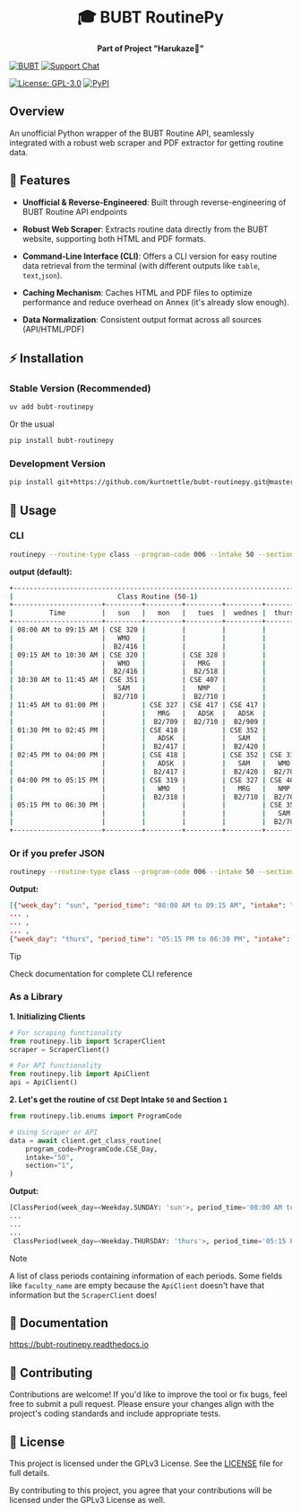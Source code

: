 <h1 align="center">🎓 BUBT RoutinePy</h1>
<p align="center"><b>Part of Project "Harukaze🍃"</b></p>

[![BUBT](https://img.shields.io/badge/BUBT-University-002E5D?style=flat&logo=shield&logoColor=FFD700&color=FFD700&labelColor=002E5D)](https://www.bubt.edu.bd/)
[![Support Chat](https://img.shields.io/badge/Telegram-Join_Chat-2CA5E0?logo=telegram&logoColor=white)](https://t.me/harukaze_bubt)

[![License: GPL-3.0](https://img.shields.io/badge/License-GPLv3-%23B20000?logo=gnu&logoColor=white)](https://opensource.org/licenses/GPL-3.0)
[![PyPI](https://img.shields.io/pypi/v/bubt-routinepy?color=blue&label=PyPI)](https://pypi.org/project/bubt-routinepy/)

## Overview

An unofficial Python wrapper of the BUBT Routine API, seamlessly integrated with a robust web scraper and PDF extractor for getting routine data.

## 🌟 Features

- **Unofficial & Reverse-Engineered**: Built through reverse-engineering of BUBT Routine API endpoints

- **Robust Web Scraper**: Extracts routine data directly from the BUBT 
website, supporting both HTML and PDF formats.

- **Command-Line Interface (CLI)**: Offers a CLI version for easy routine data retrieval from the terminal (with different outputs like `table`, `text`,`json`).

- **Caching Mechanism**: Caches HTML and PDF files to optimize performance and reduce overhead on Annex (it's already slow enough).

- **Data Normalization**: Consistent output format across all sources (API/HTML/PDF)

## ⚡ Installation

### Stable Version (Recommended)
```bash
uv add bubt-routinepy
```

Or the usual
```bash
pip install bubt-routinepy
```

### Development Version
```bash
pip install git+https://github.com/kurtnettle/bubt-routinepy.git@master
```

## 📝 Usage

### CLI

```bash
routinepy --routine-type class --program-code 006 --intake 50 --section 1
```
**output (default):**
```bash
+------------------------------------------------------------------------+
|                          Class Routine (50-1)                          |
+----------------------+---------+---------+---------+---------+---------+
|         Time         |   sun   |   mon   |   tues  |  wednes |  thurs  |
+----------------------+---------+---------+---------+---------+---------+
| 08:00 AM to 09:15 AM | CSE 320 |         |         |         |         |
|                      |   WMO   |         |         |         |         |
|                      |  B2/416 |         |         |         |         |
| 09:15 AM to 10:30 AM | CSE 320 |         | CSE 328 |         |         |
|                      |   WMO   |         |   MRG   |         |         |
|                      |  B2/416 |         |  B2/518 |         |         |
| 10:30 AM to 11:45 AM | CSE 351 |         | CSE 407 |         |         |
|                      |   SAM   |         |   NMP   |         |         |
|                      |  B2/710 |         |  B2/710 |         |         |
| 11:45 AM to 01:00 PM |         | CSE 327 | CSE 417 | CSE 417 |         |
|                      |         |   MRG   |   ADSK  |   ADSK  |         |
|                      |         |  B2/709 |  B2/710 |  B2/909 |         |
| 01:30 PM to 02:45 PM |         | CSE 418 |         | CSE 352 |         |
|                      |         |   ADSK  |         |   SAM   |         |
|                      |         |  B2/417 |         |  B2/420 |         |
| 02:45 PM to 04:00 PM |         | CSE 418 |         | CSE 352 | CSE 319 |
|                      |         |   ADSK  |         |   SAM   |   WMO   |
|                      |         |  B2/417 |         |  B2/420 |  B2/709 |
| 04:00 PM to 05:15 PM |         | CSE 319 |         | CSE 327 | CSE 407 |
|                      |         |   WMO   |         |   MRG   |   NMP   |
|                      |         |  B2/318 |         |  B2/710 |  B2/709 |
| 05:15 PM to 06:30 PM |         |         |         |         | CSE 351 |
|                      |         |         |         |         |   SAM   |
|                      |         |         |         |         |  B2/709 |
+----------------------+---------+---------+---------+---------+---------+
```
### Or if you prefer JSON
```bash
routinepy --routine-type class --program-code 006 --intake 50 --section 1 --format json
```
**Output:**
```json
[{"week_day": "sun", "period_time": "08:00 AM to 09:15 AM", "intake": "50", "section": "1", "faculty_code": "WMO", "building": "2", "room": "416", "course_code": "CSE 320", "shift_time": "Day"},
... , 
... , 
... , 
{"week_day": "thurs", "period_time": "05:15 PM to 06:30 PM", "intake": "50", "section": "1", "faculty_code": "SAM", "building": "2", "room": "709", "course_code": "CSE 351", "shift_time": "Day"}]
```

> [!TIP]
> Check documentation for complete CLI reference

### As a Library 

**1. Initializing Clients**

```py
# For scraping functionality
from routinepy.lib import ScraperClient
scraper = ScraperClient()

# For API functionality
from routinepy.lib import ApiClient
api = ApiClient()
```

**2. Let's get the routine of `CSE` Dept Intake `50` and Section `1`**

```py
from routinepy.lib.enums import ProgramCode

# Using Scraper or API
data = await client.get_class_routine(
    program_code=ProgramCode.CSE_Day,
    intake="50",
    section="1",
)
```

**Output:**
```py
[ClassPeriod(week_day=<Weekday.SUNDAY: 'sun'>, period_time='08:00 AM to 09:15 AM', intake='50', section='1', faculty_code='WMO', faculty_name=None, building='2', room='416', course_code='CSE 320', course_name=None, shift_time=<ShiftTime.DAY: 'Day'>),
...
...
...
 ClassPeriod(week_day=<Weekday.THURSDAY: 'thurs'>, period_time='05:15 PM to 06:30 PM', intake='50', section='1', faculty_code='SAM', faculty_name=None, building='2', room='709', course_code='CSE 351', course_name=None, shift_time=<ShiftTime.DAY: 'Day'>)]
 ```

> [!NOTE]  
> A list of class periods containing information of each periods. Some fields like `faculty_name` are empty because the `ApiClient` doesn't have that information but the `ScraperClient` does!


## 📄 Documentation

https://bubt-routinepy.readthedocs.io


## 🤝 Contributing

Contributions are welcome! If you'd like to improve the tool or fix bugs, feel free to submit a pull request. Please ensure your changes align with the project's coding standards and include appropriate tests.

## 📜 License

This project is licensed under the GPLv3 License. See the [LICENSE](./LICENSE) file for full details.

By contributing to this project, you agree that your contributions will be licensed under the GPLv3 License as well.